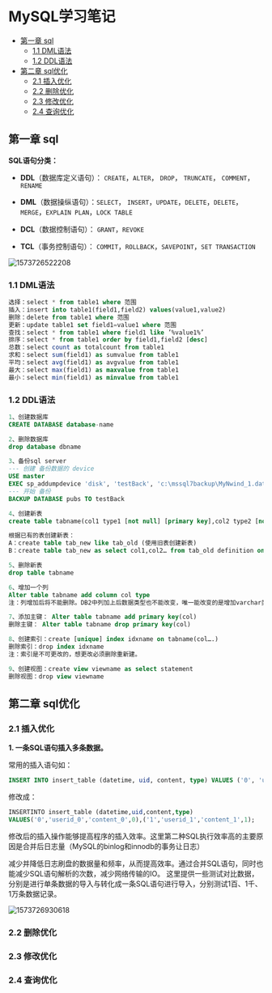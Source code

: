 # MySQL学习笔记

  * [第一章 sql](#%E7%AC%AC%E4%B8%80%E7%AB%A0-sql)
    * [1\.1 DML语法](#11-dml%E8%AF%AD%E6%B3%95)
    * [1\.2 DDL语法](#12-ddl%E8%AF%AD%E6%B3%95)
  * [第二章 sql优化](#%E7%AC%AC%E4%BA%8C%E7%AB%A0-sql%E4%BC%98%E5%8C%96)
    * [2\.1 插入优化](#21-%E6%8F%92%E5%85%A5%E4%BC%98%E5%8C%96)
    * [2\.2 删除优化](#22-%E5%88%A0%E9%99%A4%E4%BC%98%E5%8C%96)
    * [2\.3 修改优化](#23-%E4%BF%AE%E6%94%B9%E4%BC%98%E5%8C%96)
    * [2\.4 查询优化](#24-%E6%9F%A5%E8%AF%A2%E4%BC%98%E5%8C%96)

## 第一章 sql

**SQL语句分类：**

- **DDL**（数据库定义语句）： `CREATE`，`ALTER`， `DROP`， `TRUNCATE`， `COMMENT`， `RENAME`

- **DML**（数据操纵语句）：`SELECT`， `INSERT`，`UPDATE`，`DELETE`，`DELETE`，`MERGE`，`EXPLAIN PLAN`，`LOCK TABLE`

- **DCL**（数据控制语句）： `GRANT`，`REVOKE`

- **TCL**（事务控制语句）： `COMMIT`，`ROLLBACK`，`SAVEPOINT`，`SET TRANSACTION`

![1573726522208](assets/1573726522208.png)

### 1.1 DML语法

```sql
选择：select * from table1 where 范围
插入：insert into table1(field1,field2) values(value1,value2)
删除：delete from table1 where 范围
更新：update table1 set field1=value1 where 范围
查找：select * from table1 where field1 like ’%value1%’
排序：select * from table1 order by field1,field2 [desc]
总数：select count as totalcount from table1
求和：select sum(field1) as sumvalue from table1
平均：select avg(field1) as avgvalue from table1
最大：select max(field1) as maxvalue from table1
最小：select min(field1) as minvalue from table1
```

### 1.2 DDL语法

````sql
1、创建数据库
CREATE DATABASE database-name

2、删除数据库
drop database dbname

3、备份sql server
--- 创建 备份数据的 device
USE master
EXEC sp_addumpdevice 'disk', 'testBack', 'c:\mssql7backup\MyNwind_1.dat'
--- 开始 备份
BACKUP DATABASE pubs TO testBack

4、创建新表
create table tabname(col1 type1 [not null] [primary key],col2 type2 [not null],..)

根据已有的表创建新表：
A：create table tab_new like tab_old (使用旧表创建新表)
B：create table tab_new as select col1,col2… from tab_old definition only

5、删除新表
drop table tabname

6、增加一个列
Alter table tabname add column col type
注：列增加后将不能删除。DB2中列加上后数据类型也不能改变，唯一能改变的是增加varchar类型的长度。

7、添加主键： Alter table tabname add primary key(col)
删除主键： Alter table tabname drop primary key(col)

8、创建索引：create [unique] index idxname on tabname(col….)
删除索引：drop index idxname
注：索引是不可更改的，想更改必须删除重新建。

9、创建视图：create view viewname as select statement
删除视图：drop view viewname
````

## 第二章 sql优化

### 2.1 插入优化

**1. 一条SQL语句插入多条数据。**

常用的插入语句如：

````sql
INSERT INTO insert_table (datetime, uid, content, type) VALUES ('0', 'userid_0', 'content_0', 0);INSERT INTO insert_table (datetime, uid, content, type) VALUES ('1', 'userid_1', 'content_1', 1);
````

修改成：

````sql
INSERTINTO insert_table (datetime,uid,content,type)
VALUES('0','userid_0','content_0',0),('1','userid_1','content_1',1);
````

修改后的插入操作能够提高程序的插入效率。这里第二种SQL执行效率高的主要原因是合并后日志量（MySQL的binlog和innodb的事务让日志）

减少并降低日志刷盘的数据量和频率，从而提高效率。通过合并SQL语句，同时也能减少SQL语句解析的次数，减少网络传输的IO。
这里提供一些测试对比数据，分别是进行单条数据的导入与转化成一条SQL语句进行导入，分别测试1百、1千、1万条数据记录。

![1573726930618](assets/1573726930618.png)

### 2.2 删除优化

### 2.3 修改优化

### 2.4 查询优化